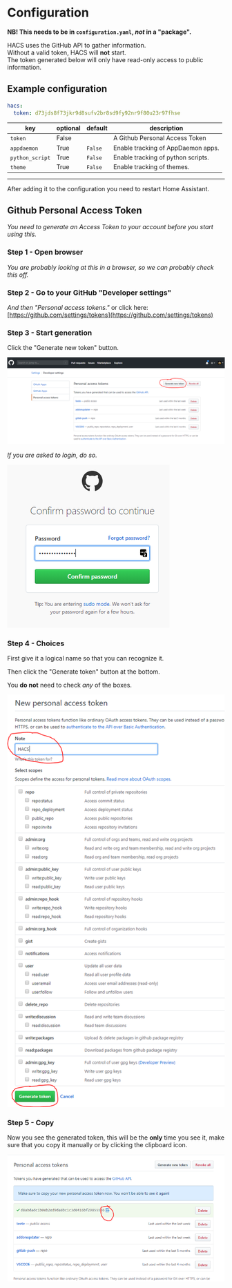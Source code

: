 # Configuration

**NB! This needs to be in `configuration.yaml`, _not_ in a "package".**

HACS uses the GitHub API to gather information.  
Without a valid token, HACS will **not** start.  
The token generated below will only have read-only access to public information.

## Example configuration

```yaml
hacs:
  token: d73jds8f73jkr9d8sufv2br8sd9fy92nr9f80u23r97fhse
```

key | optional | default | description
-- | -- | -- | --
`token` | False | | A Github Personal Access Token
`appdaemon` | True | `False` | Enable tracking of AppDaemon apps.
`python_script` | True | `False` | Enable tracking of python scripts.
`theme` | True | `False` | Enable tracking of themes.

***

After adding it to the configuration you need to restart Home Assistant.

## Github Personal Access Token

_You need to generate an Access Token to your account before you start using this._

### Step 1 - Open browser

_You are probably looking at this in a browser, so we can probably check this off._

### Step 2 - Go to your GitHub "Developer settings"

_And then "Personal access tokens."_
or click here: [https://github.com/settings/tokens](https://github.com/settings/tokens)


### Step 3 - Start generation

Click the "Generate new token" button.

![token1](../images/token1.png)

_If you are asked to login, do so._

![token2](../images/token2.png)

### Step 4 - Choices

First give it a logical name so that you can recognize it.

Then click the "Generate token" button at the bottom.

You **do not** need to check _any_ of the boxes.

![token3](../images/token3.png)

### Step 5 - Copy

Now you see the generated token, this will be the **only** time you see it, make sure that you copy it manually or by clicking the clipboard icon.

![token4](../images/token4.png)

<!-- Disable sidebar -->
<script>
let sidebar = document.getElementsByClassName("col-md-3")[0];
sidebar.parentNode.removeChild(sidebar);
document.getElementsByClassName("col-md-9")[0].style['padding-left'] = "0";
</script>
<!-- Disable sidebar -->